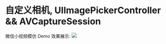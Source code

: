 # 自定义相机, UIImagePickerController && AVCaptureSession

微信小视频模仿 Demo 效果展示:
![](http://7xn5aw.com1.z0.glb.clouddn.com/%E5%B0%8F%E8%A7%86%E9%A2%911111.gif) 
